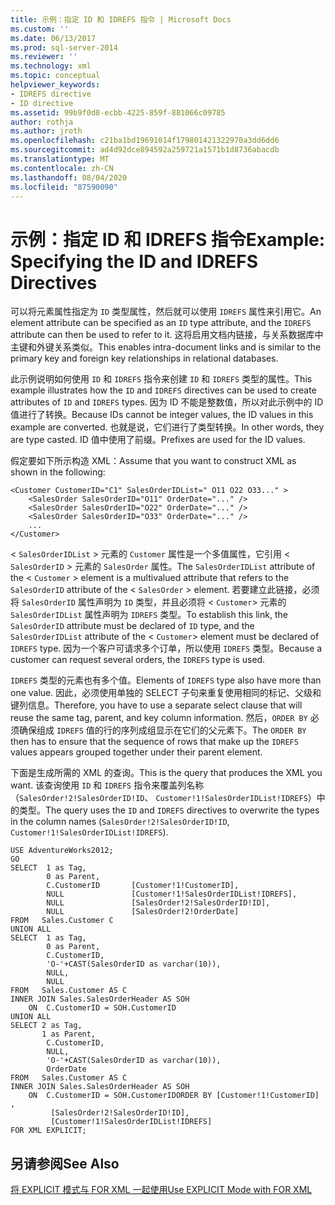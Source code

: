 ```yaml
---
title: 示例：指定 ID 和 IDREFS 指令 | Microsoft Docs
ms.custom: ''
ms.date: 06/13/2017
ms.prod: sql-server-2014
ms.reviewer: ''
ms.technology: xml
ms.topic: conceptual
helpviewer_keywords:
- IDREFS directive
- ID directive
ms.assetid: 99b9f0d8-ecbb-4225-859f-881066c09785
author: rothja
ms.author: jroth
ms.openlocfilehash: c21ba1bd19691014f179801421322970a3dd6dd6
ms.sourcegitcommit: ad4d92dce894592a259721a1571b1d8736abacdb
ms.translationtype: MT
ms.contentlocale: zh-CN
ms.lasthandoff: 08/04/2020
ms.locfileid: "87590090"
---
```

# <a name="example-specifying-the-id-and-idrefs-directives"></a><span data-ttu-id="b0b70-102">示例：指定 ID 和 IDREFS 指令</span><span class="sxs-lookup"><span data-stu-id="b0b70-102">Example: Specifying the ID and IDREFS Directives</span></span>
  <span data-ttu-id="b0b70-103">可以将元素属性指定为 `ID` 类型属性，然后就可以使用 `IDREFS` 属性来引用它。</span><span class="sxs-lookup"><span data-stu-id="b0b70-103">An element attribute can be specified as an `ID` type attribute, and the `IDREFS` attribute can then be used to refer to it.</span></span> <span data-ttu-id="b0b70-104">这将启用文档内链接，与关系数据库中主键和外键关系类似。</span><span class="sxs-lookup"><span data-stu-id="b0b70-104">This enables intra-document links and is similar to the primary key and foreign key relationships in relational databases.</span></span>  
  
 <span data-ttu-id="b0b70-105">此示例说明如何使用 `ID` 和 `IDREFS` 指令来创建 `ID` 和 `IDREFS` 类型的属性。</span><span class="sxs-lookup"><span data-stu-id="b0b70-105">This example illustrates how the `ID` and `IDREFS` directives can be used to create attributes of `ID` and `IDREFS` types.</span></span> <span data-ttu-id="b0b70-106">因为 ID 不能是整数值，所以对此示例中的 ID 值进行了转换。</span><span class="sxs-lookup"><span data-stu-id="b0b70-106">Because IDs cannot be integer values, the ID values in this example are converted.</span></span> <span data-ttu-id="b0b70-107">也就是说，它们进行了类型转换。</span><span class="sxs-lookup"><span data-stu-id="b0b70-107">In other words, they are type casted.</span></span> <span data-ttu-id="b0b70-108">ID 值中使用了前缀。</span><span class="sxs-lookup"><span data-stu-id="b0b70-108">Prefixes are used for the ID values.</span></span>  
  
 <span data-ttu-id="b0b70-109">假定要如下所示构造 XML：</span><span class="sxs-lookup"><span data-stu-id="b0b70-109">Assume that you want to construct XML as shown in the following:</span></span>  
  
```  
<Customer CustomerID="C1" SalesOrderIDList=" O11 O22 O33..." >  
    <SalesOrder SalesOrderID="O11" OrderDate="..." />  
    <SalesOrder SalesOrderID="O22" OrderDate="..." />  
    <SalesOrder SalesOrderID="O33" OrderDate="..." />  
    ...  
</Customer>  
```  
  
 <span data-ttu-id="b0b70-110">< `SalesOrderIDList` > 元素的 `Customer` 属性是一个多值属性，它引用 < `SalesOrderID` > 元素的 `SalesOrder` 属性。</span><span class="sxs-lookup"><span data-stu-id="b0b70-110">The `SalesOrderIDList` attribute of the < `Customer` > element is a multivalued attribute that refers to the `SalesOrderID` attribute of the < `SalesOrder` > element.</span></span> <span data-ttu-id="b0b70-111">若要建立此链接，必须将 `SalesOrderID` 属性声明为 `ID` 类型，并且必须将 < `Customer`> 元素的 `SalesOrderIDList` 属性声明为 `IDREFS` 类型。</span><span class="sxs-lookup"><span data-stu-id="b0b70-111">To establish this link, the `SalesOrderID` attribute must be declared of `ID` type, and the `SalesOrderIDList` attribute of the < `Customer`> element must be declared of `IDREFS` type.</span></span> <span data-ttu-id="b0b70-112">因为一个客户可请求多个订单，所以使用 `IDREFS` 类型。</span><span class="sxs-lookup"><span data-stu-id="b0b70-112">Because a customer can request several orders, the `IDREFS` type is used.</span></span>  
  
 <span data-ttu-id="b0b70-113">`IDREFS` 类型的元素也有多个值。</span><span class="sxs-lookup"><span data-stu-id="b0b70-113">Elements of `IDREFS` type also have more than one value.</span></span> <span data-ttu-id="b0b70-114">因此，必须使用单独的 SELECT 子句来重复使用相同的标记、父级和键列信息。</span><span class="sxs-lookup"><span data-stu-id="b0b70-114">Therefore, you have to use a separate select clause that will reuse the same tag, parent, and key column information.</span></span> <span data-ttu-id="b0b70-115">然后，`ORDER BY` 必须确保组成 `IDREFS` 值的行的序列成组显示在它们的父元素下。</span><span class="sxs-lookup"><span data-stu-id="b0b70-115">The `ORDER BY` then has to ensure that the sequence of rows that make up the `IDREFS` values appears grouped together under their parent element.</span></span>  
  
 <span data-ttu-id="b0b70-116">下面是生成所需的 XML 的查询。</span><span class="sxs-lookup"><span data-stu-id="b0b70-116">This is the query that produces the XML you want.</span></span> <span data-ttu-id="b0b70-117">该查询使用 `ID` 和 `IDREFS` 指令来覆盖列名称（`SalesOrder!2!SalesOrderID!ID`、 `Customer!1!SalesOrderIDList!IDREFS`）中的类型。</span><span class="sxs-lookup"><span data-stu-id="b0b70-117">The query uses the `ID` and `IDREFS` directives to overwrite the types in the column names (`SalesOrder!2!SalesOrderID!ID`, `Customer!1!SalesOrderIDList!IDREFS`).</span></span>  
  
```  
USE AdventureWorks2012;  
GO  
SELECT  1 as Tag,  
        0 as Parent,  
        C.CustomerID       [Customer!1!CustomerID],  
        NULL               [Customer!1!SalesOrderIDList!IDREFS],  
        NULL               [SalesOrder!2!SalesOrderID!ID],  
        NULL               [SalesOrder!2!OrderDate]  
FROM   Sales.Customer C   
UNION ALL   
SELECT  1 as Tag,  
        0 as Parent,  
        C.CustomerID,  
        'O-'+CAST(SalesOrderID as varchar(10)),   
        NULL,  
        NULL  
FROM   Sales.Customer AS C  
INNER JOIN Sales.SalesOrderHeader AS SOH  
    ON  C.CustomerID = SOH.CustomerID  
UNION ALL  
SELECT 2 as Tag,  
       1 as Parent,  
        C.CustomerID,  
        NULL,  
        'O-'+CAST(SalesOrderID as varchar(10)),  
        OrderDate  
FROM   Sales.Customer AS C  
INNER JOIN Sales.SalesOrderHeader AS SOH  
    ON  C.CustomerID = SOH.CustomerIDORDER BY [Customer!1!CustomerID] ,  
         [SalesOrder!2!SalesOrderID!ID],  
         [Customer!1!SalesOrderIDList!IDREFS]  
FOR XML EXPLICIT;  
```  
  
## <a name="see-also"></a><span data-ttu-id="b0b70-118">另请参阅</span><span class="sxs-lookup"><span data-stu-id="b0b70-118">See Also</span></span>  
 [<span data-ttu-id="b0b70-119">将 EXPLICIT 模式与 FOR XML 一起使用</span><span class="sxs-lookup"><span data-stu-id="b0b70-119">Use EXPLICIT Mode with FOR XML</span></span>](use-explicit-mode-with-for-xml.md)  
  
  
